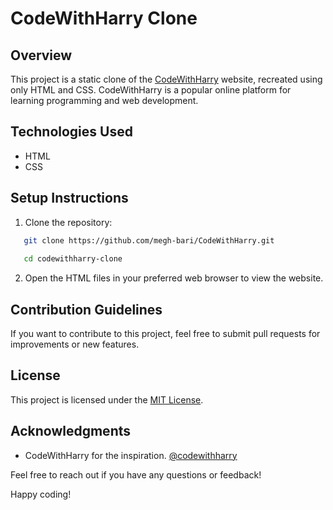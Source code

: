 # CodeWithHarry Clone

## Overview

This project is a static clone of the [CodeWithHarry](https://www.codewithharry.com/) website, recreated using only HTML and CSS. CodeWithHarry is a popular online platform for learning programming and web development.

## Technologies Used

- HTML
- CSS

## Setup Instructions

1. Clone the repository:

 ```bash
    git clone https://github.com/megh-bari/CodeWithHarry.git
    
    cd codewithharry-clone
  ```

2. Open the HTML files in your preferred web browser to view the website.


## Contribution Guidelines

If you want to contribute to this project, feel free to submit pull requests for improvements or new features.


## License

This project is licensed under the [MIT License](LICENSE).


## Acknowledgments

- CodeWithHarry for the inspiration. [@codewithharry](https://github.com/codewithharry)


Feel free to reach out if you have any questions or feedback!

Happy coding!
